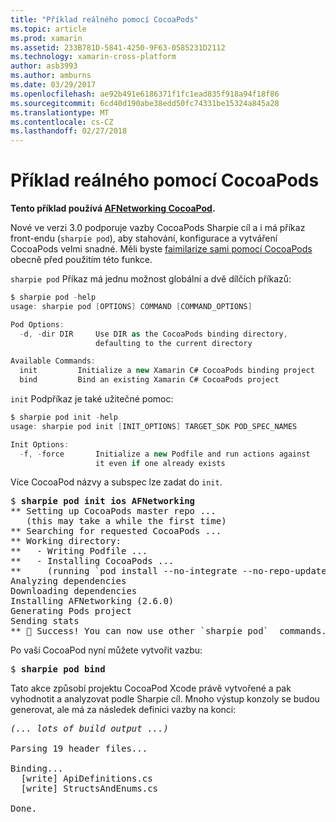 ```yaml
---
title: "Příklad reálného pomocí CocoaPods"
ms.topic: article
ms.prod: xamarin
ms.assetid: 233B781D-5841-4250-9F63-0585231D2112
ms.technology: xamarin-cross-platform
author: asb3993
ms.author: amburns
ms.date: 03/29/2017
ms.openlocfilehash: ae92b491e6186371f1fc1ead835f918a94f18f86
ms.sourcegitcommit: 6cd40d190abe38edd50fc74331be15324a845a28
ms.translationtype: MT
ms.contentlocale: cs-CZ
ms.lasthandoff: 02/27/2018
---
```

# <a name="real-world-example-using-cocoapods"></a>Příklad reálného pomocí CocoaPods


**Tento příklad používá [AFNetworking CocoaPod](https://cocoapods.org/pods/AFNetworking).**

Nové ve verzi 3.0 podporuje vazby CocoaPods Sharpie cíl a i má příkaz front-endu (`sharpie pod`), aby stahování, konfigurace a vytváření CocoaPods velmi snadné. Měli byste [faimilarize sami pomocí CocoaPods](https://cocoapods.org) obecně před použitím této funkce.

`sharpie pod` Příkaz má jednu možnost globální a dvě dílčích příkazů:

```csharp
$ sharpie pod -help
usage: sharpie pod [OPTIONS] COMMAND [COMMAND_OPTIONS]

Pod Options:
  -d, -dir DIR     Use DIR as the CocoaPods binding directory,
                   defaulting to the current directory

Available Commands:
  init         Initialize a new Xamarin C# CocoaPods binding project
  bind         Bind an existing Xamarin C# CocoaPods project
```

`init` Podpříkaz je také užitečné pomoc:

```csharp
$ sharpie pod init -help
usage: sharpie pod init [INIT_OPTIONS] TARGET_SDK POD_SPEC_NAMES

Init Options:
  -f, -force       Initialize a new Podfile and run actions against
                   it even if one already exists
```

Více CocoaPod názvy a subspec lze zadat do `init`.

<pre>$ <b>sharpie pod init ios AFNetworking</b>
<span class="terminal-green">**</span> Setting up CocoaPods master repo ...
   (this may take a while the first time)
<span class="terminal-green">**</span> Searching for requested CocoaPods ...
<span class="terminal-green">**</span> Working directory:
<span class="terminal-green">**</span>   - Writing Podfile ...
<span class="terminal-green">**</span>   - Installing CocoaPods ...
<span class="terminal-green">**</span>     (running `<span class="terminal-blue">pod install --no-integrate --no-repo-update</span>`)
Analyzing dependencies
Downloading dependencies
Installing AFNetworking (2.6.0)
Generating Pods project
Sending stats
<span class="terminal-green">**</span> 🍻 Success! You can now use other `<span class="terminal-green">sharpie pod</span>`  commands.</pre>

Po vaší CocoaPod nyní můžete vytvořit vazbu:

<pre>$ <b>sharpie pod bind</b></pre>

Tato akce způsobí projektu CocoaPod Xcode právě vytvořené a pak vyhodnotit a analyzovat podle Sharpie cíl. Mnoho výstup konzoly se budou generovat, ale má za následek definici vazby na konci:

<pre><em>(... lots of build output ...)</em>

<span class="terminal-blue">Parsing 19 header files...</span>

<span class="terminal-magenta">Binding...</span>
  <span class="terminal-magenta">[write]</span> ApiDefinitions.cs
  <span class="terminal-magenta">[write]</span> StructsAndEnums.cs

<span class="terminal-green">Done.</span></pre>

